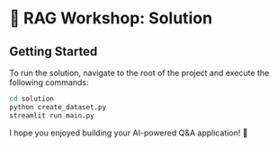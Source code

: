# 🚀 RAG Workshop: Solution

## Getting Started
To run the solution, navigate to the root of the project and execute the following commands:

```bash
cd solution
python create_dataset.py
streamlit run main.py
```

I hope you enjoyed building your AI-powered Q&A application! 🎉

